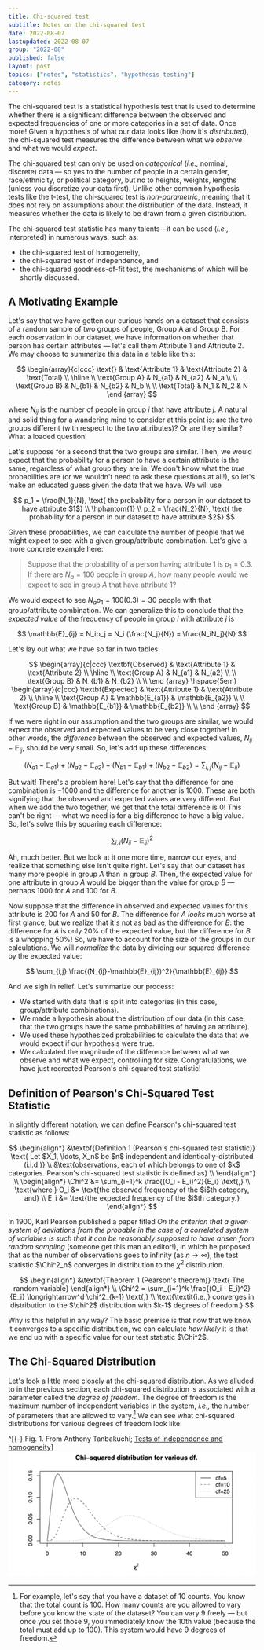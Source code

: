 ```yaml
---
title: Chi-squared test
subtitle: Notes on the chi-squared test
date: 2022-08-07
lastupdated: 2022-08-07
group: "2022-08"
published: false
layout: post
topics: ["notes", "statistics", "hypothesis testing"]
category: notes
---
```


The chi-squared test is a statistical hypothesis test that is used to determine whether there is a significant difference between the observed and expected frequencies of one or more categories in a set of data.
Once more!
Given a hypothesis of what our data looks like (how it's _distributed_), the chi-squared test measures the difference between what we _observe_ and what we would _expect_.

The chi-squared test can only be used on _categorical_ (_i.e.,_ nominal, discrete) data — so yes to the number of people in a certain gender, race/ethnicity, or political category, but no to heights, weights, lengths (unless you discretize your data first).
Unlike other common hypothesis tests like the t-test, the chi-squared test is _non-parametric_, meaning that it does not rely on assumptions about the distribution of the data.
Instead, it measures whether the data is likely to be drawn from a given distribution.

The chi-squared test statistic has many talents—it can be used (_i.e.,_ interpreted) in numerous ways, such as:

-   the chi-squared test of homogeneity,
-   the chi-squared test of independence, and
-   the chi-squared goodness-of-fit test,
    the mechanisms of which will be shortly discussed.

## A Motivating Example

Let's say that we have gotten our curious hands on a dataset that consists of a random sample of two groups of people, $\text{Group A}$ and $\text{Group B}$.
For each observation in our dataset, we have information on whether that person has certain attributes — let's call them $\text{Attribute 1}$ and $\text{Attribute 2}$.
We may choose to summarize this data in a table like this:

$$
\begin{array}{c|ccc}
    \text{}         & \text{Attribute 1} & \text{Attribute 2} & \text{Total} \\ \hline \\
    \text{Group A}  & N_{a1}             & N_{a2}             & N_a \\ \\
    \text{Group B}  & N_{b1}             & N_{b2}             & N_b \\ \\
    \text{Total}    & N_1                & N_2                & N
\end {array}
$$

where $N_{ij}$ is the number of people in group $i$ that have attribute $j$.
A natural and solid thing for a wandering mind to consider at this point is: are the two groups different (with respect to the two attributes)?
Or are they similar?
What a loaded question!

Let's suppose for a second that the two groups are similar.
Then, we would expect that the probability for a person to have a certain attribute is the same, regardless of what group they are in.
We don't know what the _true_ probabilities are (or we wouldn't need to ask these questions at all!), so let's make an educated guess given the data that we have.
We will use

$$
p_1 = \frac{N_1}{N}, \text{ the probability for a person in our dataset to have attribute $1$} \\ \hphantom{1} \\
p_2 = \frac{N_2}{N}, \text{ the probability for a person in our dataset to have attribute $2$}
$$

Given these probabilities, we can calculate the number of people that we might expect to see with a given group/attribute combination.
Let's give a more concrete example here:

> Suppose that the probability of a person having attribute $1$ is $p_1 = 0.3$.
> If there are $N_a = 100$ people in group $A$, how many people would we expect to see in group $A$ that have attribute $1$?

We would expect to see $N_ap_1 = 100(0.3) = 30$ people with that group/attribute combination.
We can generalize this to conclude that the _expected value_ of the frequency of people in group $i$ with attribute $j$ is

$$
\mathbb{E}_{ij} = N_ip_j = N_i (\frac{N_j}{N}) =  \frac{N_iN_j}{N}
$$

Let's lay out what we have so far in two tables:

$$
\begin{array}{c|ccc}
    \textbf{Observed} & \text{Attribute 1} & \text{Attribute 2} \\ \hline \\
    \text{Group A}    & N_{a1}             & N_{a2}             \\ \\
    \text{Group B}    & N_{b1}             & N_{b2}             \\ \\
\end {array}
\hspace{5em}
\begin{array}{c|ccc}
    \textbf{Expected} & \text{Attribute 1} & \text{Attribute 2} \\ \hline \\
    \text{Group A}    & \mathbb{E_{a1}}    & \mathbb{E_{a2}}    \\ \\
    \text{Group B}    & \mathbb{E_{b1}}    & \mathbb{E_{b2}}    \\ \\
\end {array}
$$

If we were right in our assumption and the two groups are similar, we would expect the observed and expected values to be very close together!
In other words, the _difference_ between the observed and expected values, $N_{ij}-\mathbb{E}_{ij}$, should be very small.
So, let's add up these differences:

$$
(N_{a1}-\mathbb{E}_{a1}) + (N_{a2}-\mathbb{E}_{a2}) + (N_{b1}-\mathbb{E}_{b1}) + (N_{b2}-\mathbb{E}_{b2}) = \sum_{i,j} (N_{ij}-\mathbb{E}_{ij})
$$

But wait! There's a problem here!
Let's say that the difference for one combination is $-1000$ and the difference for another is $1000$.
These are both signifying that the observed and expected values are very different.
But when we add the two together, we get that the total difference is $0$!
This can't be right — what we need is for a big difference to have a big value.
So, let's solve this by squaring each difference:

$$
\sum_{i,j} (N_{ij}-\mathbb{E}_{ij})^2
$$

Ah, much better.
But we look at it one more time, narrow our eyes, and realize that something else isn't quite right.
Let's say that our dataset has many more people in group $A$ than in group $B$.
Then, the expected value for one attribute in group $A$ would be bigger than the value for group $B$ — perhaps $1000$ for $A$ and $100$ for $B$.

Now suppose that the difference in observed and expected values for this attribute is $200$ for $A$ and $50$ for $B$.
The difference for $A$ _looks_ much worse at first glance, but we realize that it's not as bad as the difference for $B$: the difference for $A$ is only $20\%$ of the expected value, but the difference for $B$ is a whopping $50\%$!
So, we have to account for the size of the groups in our calculations.
We will _normalize_ the data by dividing our squared difference by the expected value:

$$
\sum_{i,j} \frac{(N_{ij}-\mathbb{E}_{ij})^2}{\mathbb{E}_{ij}}
$$

And we sigh in relief.
Let's summarize our process:

-   We started with data that is split into categories (in this case, group/attribute combinations).
-   We made a hypothesis about the distribution of our data (in this case, that the two groups have the same probabilities of having an attribute).
-   We used these hypothesized probabilities to calculate the data that we would expect if our hypothesis were true.
-   We calculated the magnitude of the difference between what we observe and what we expect, controlling for size.
    Congratulations, we have just recreated Pearson's chi-squared test statistic!

## Definition of Pearson's Chi-Squared Test Statistic

In slightly different notation, we can define Pearson's chi-squared test statistic as follows:

$$
\begin{align*}
    &\textbf{Definition 1 (Pearson's chi-squared test statistic)}
     \text{ Let $X_1, \ldots, X_n$ be $n$ independent and identically-distributed (i.i.d.)} \\
    &\text{observations, each of which belongs to one of $k$ categories. Pearson's chi-squared test statistic is defined as} \\
\end{align*} \\
\begin{align*}
               \Chi^2 &= \sum_{i=1}^k \frac{(O_i - E_i)^2}{E_i} \text{,} \\
    \text{where } O_i &= \text{the observed frequency of the $i$th category, and} \\
                  E_i &= \text{the expected frequency of the $i$th category.}
\end{align*}
$$

In 1900, Karl Pearson published a paper titled _On the criterion that a given system of deviations from the probable in the case of a correlated system of variables is such that it can be reasonably supposed to have arisen from random sampling_ (someone get this man an editor!), in which he proposed that as the number of observations goes to infinity (as $n \to \infty$), the test statistic $\Chi^2_n$ converges in distribution to the $\chi^2$ distribution.

$$
\begin{align*}
    &\textbf{Theorem 1 (Pearson's theorem)}
     \text{ The random variable}
\end{align*} \\
\Chi^2 = \sum_{i=1}^k \frac{(O_i - E_i)^2}{E_i} \longrightarrow^d \chi^2_{k-1} \text{,} \\
\text{\textit{i.e.,} converges in distribution to the $\chi^2$ distribution with $k-1$ degrees of freedom.}
$$

Why is this helpful in any way?
The basic premise is that now that we know it converges to a specific distribution, we can calculate _how likely_ it is that we end up with a specific value for our test statistic $\Chi^2$.

## The Chi-Squared Distribution

Let's look a little more closely at the chi-squared distribution.
As we alluded to in the previous section, each chi-squared distribution is associated with a parameter called the _degree of freedom_.
The degree of freedom is the maximum number of independent variables in the system, _i.e.,_ the number of parameters that are allowed to vary.[^dof]
We can see what chi-squared distributions for various degrees of freedom look like:

^[{-} Fig. 1. From Anthony Tanbakuchi; [Tests of independence and homogeneity](http://www.u.arizona.edu/~kuchi/Courses/MAT167/Files/LH_LEC.0640.HypTest.IndepHomog.pdf)]
![Chi-squared distribution for various degrees of freedom](images/chi-squared-distribution-various-df.png)

[^dof]: For example, let's say that you have a dataset of 10 counts. You know that the total count is 100. How many counts are you allowed to vary before you know the state of the dataset? You can vary 9 freely — but once you set those 9, you immediately know the 10th value (because the total must add up to 100). This system would have 9 degrees of freedom.

<!-- [^dof-caption]: Source:  -->

<!--
Let's suppose for a second that the two groups are similar.
Then, we might expect them to have the same amount of people with attribute $1$ and attribute $2$.
Wait, that's not exactly right — what if there are 100 people in group $A$ and only 10 people in group $B$?
Group $A$ would very likely have more people with attribute $1$ or $2$ just by virtue of being a bigger group, not by virtue of the groups being dissimilar!
Then, it might be better to compare *proportions*: the number of people with a certain attribute divided by the total number of people.
That way, we have *normalized* the data by the size of the group.

So, we would hypothesize that the proportion of people with a certain attribute is the same between groups.
What would those hypothesized proportions be?
Unfortunately, we don't have access to the *true* values — if we did, then we wouldn't need to ask these questions at all!
Perhaps the best that we can do is use the data that we have.
The most representative data (of the population) that we have are the total number of people with each attribute, so let's assume that the true probability of a person having attribute $i$ is the number of people in our data with attribute $i$ divided by the number of total people in our data.
So, we define the following probabilities:
$$
p_1 = \frac{n_1}{n}, \text{ the proportion of people with attribute $1$} \\ \hphantom{1} \\
p_2 = \frac{n_2}{n}, \text{ the proportion of people with attribute $2$}
$$

Alright, so now we can proceed with the assumption that the probability that a person has attribute $i$ is $p_i$, regardless of which group they belong to.
If this is true, how many people would we expect to see with each group/attribute combination?
Let's give a more concrete example here:
> Suppose that the probability of a person having attribute $1$ is $p_1 = 0.3$.
> If there are $n_a = 100$ people in group $A$, how many people would we expect to see in group $A$ that have attribute $1$?
We would expect to see $n_ap_1 = 100(0.3) = 30$ people with that group/attribute combination.
We can generalize this to conclude that the *expected value* of the frequency of people in group $i$ with attribute $j$ is
$$
n_ip_j = n_i (\frac{n_in_j}{n}) =  \frac{n_in_j}{n}.
$$



What would it mean for the two groups to be similar?
Well, you might expect them to have the same amount of people with attribute $1$ and attribute $2$.
Wait, that's not exactly right — what if there are 100 people in group $A$ and only 10 people in group $B$?
Group $A$ would very likely have more people with attribute $1$ or $2$ just by virtue of being a bigger group, not by virtue of the groups being dissimilar!
Then, it might be better to compare *proportions*: the number of people in a group with a certain attribute divided by the total number of people in the group.
That way, we have *normalized* the data by the size of the group.

So, let's define
$$
p_1 = \frac{n_1}{n}, \text{ the proportion of people with attribute $1$} \\ \hphantom{1} \\
p_2 = \frac{n_2}{n}, \text{ the proportion of people with attribute $2$}

Then, we can now ask: is the proportion of people in group $A$ with attribute $1$ the same as the proportion of people in group $B$ with attribute $1$?
How about attribute $2$?
How would one approach an answer to this question?

What would we *expect* to see if they were the same?
We would probably expect to see that they have the same proportions.
So, do we just compare the proportions that we've calculated?

Let's clarify one thing.
Remember that
$$ -->

